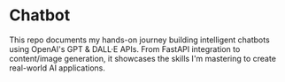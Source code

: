 # Chatbot
This repo documents my hands-on journey building intelligent chatbots using OpenAI's GPT &amp; DALL·E APIs. From FastAPI integration to content/image generation, it showcases the skills I'm mastering to create real-world AI applications.
